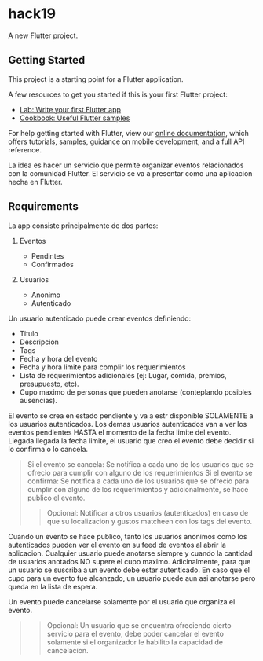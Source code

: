 # hack19

A new Flutter project.

## Getting Started

This project is a starting point for a Flutter application.

A few resources to get you started if this is your first Flutter project:

- [Lab: Write your first Flutter app](https://flutter.dev/docs/get-started/codelab)
- [Cookbook: Useful Flutter samples](https://flutter.dev/docs/cookbook)

For help getting started with Flutter, view our
[online documentation](https://flutter.dev/docs), which offers tutorials,
samples, guidance on mobile development, and a full API reference.

La idea es hacer un servicio que permite organizar eventos relacionados con la comunidad Flutter. El servicio se va a presentar como una aplicacion hecha en Flutter.

## Requirements

La app consiste principalmente de dos partes:

1. Eventos

   - Pendintes
   - Confirmados

2. Usuarios
   - Anonimo
   - Autenticado

Un usuario autenticado puede crear eventos definiendo:

- Titulo
- Descripcion
- Tags
- Fecha y hora del evento
- Fecha y hora limite para complir los requerimientos
- Lista de requerimientos adicionales (ej: Lugar, comida, premios, presupuesto, etc).
- Cupo maximo de personas que pueden anotarse (conteplando posibles ausencias).

El evento se crea en estado pendiente y va a estr disponible SOLAMENTE a los usuarios autenticados. Los demas usuarios autenticados van a ver los eventos pendientes HASTA el momento de la fecha limite del evento. Llegada llegada la fecha limite, el usuario que creo el evento debe decidir si lo confirma o lo cancela.

> Si el evento se cancela: Se notifica a cada uno de los usuarios que se ofrecio para cumplir con alguno de los requerimientos
> Si el evento se confirma: Se notifica a cada uno de los usuarios que se ofrecio para cumplir con alguno de los requerimientos y adicionalmente, se hace publico el evento.
>
> > Opcional: Notificar a otros usuarios (autenticados) en caso de que su localizacion y gustos matcheen con los tags del evento.

Cuando un evento se hace publico, tanto los usuarios anonimos como los autenticados pueden ver el evento en su feed de eventos al abrir la aplicacion. Cualquier usuario puede anotarse siempre y cuando la cantidad de usuarios anotados NO supere el cupo maximo. Adicinalmente, para que un usuario se suscriba a un evento debe estar autenticado. En caso que el cupo para un evento fue alcanzado, un usuario puede aun asi anotarse pero queda en la lista de espera.

Un evento puede cancelarse solamente por el usuario que organiza el evento.

> > Opcional: Un usuario que se encuentra ofreciendo cierto servicio para el evento, debe poder cancelar el evento solamente si el organizador le habilito la capacidad de cancelacion.
